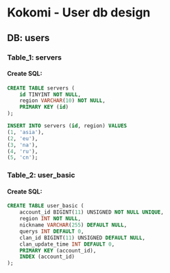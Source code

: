 # Kokomi - User db design

## DB: users

### Table_1: servers

#### Create SQL:
```sql
CREATE TABLE servers (
    id TINYINT NOT NULL,
    region VARCHAR(10) NOT NULL,
    PRIMARY KEY (id)
);

INSERT INTO servers (id, region) VALUES
(1, 'asia'),
(2, 'eu'),
(3, 'na'),
(4, 'ru'),
(5, 'cn');
```

### Table_2: user_basic

#### Create SQL:
```sql
CREATE TABLE user_basic (
    account_id BIGINT(11) UNSIGNED NOT NULL UNIQUE,
    region INT NOT NULL,
    nickname VARCHAR(255) DEFAULT NULL,
    querys INT DEFAULT 0,
    clan_id BIGINT(11) UNSIGNED DEFAULT NULL,
    clan_update_time INT DEFAULT 0,
    PRIMARY KEY (account_id),
    INDEX (account_id)
);
```